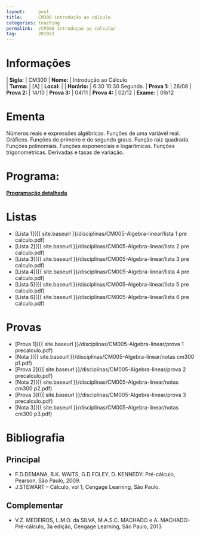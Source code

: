 ```yaml
---
layout:     post
title:      CM300 introdução ao cálculo
categories: teaching
permalink:  /CM300 introduçao ao calculo/
tag:        2019s2
---
```


# Informações

  | **Sigla:**   | CM300
  | **Nome:**    | Introdução ao Cálculo  
  | **Turma:**   | [A]
  | **Local:**   | 
  | **Horário:** | 6:30 10:30 Segunda. 
  | **Prova 1:** |  26/08
  | **Prova 2:** |  14/10
  | **Prova 3:** |  04/11
  | **Prova 4:** |  02/12
  | **Exame:**   |  09/12

# Ementa

  Números reais e expressões algébricas. Funções de uma variável real. Gráficos. 
  Funções do primeiro e do segundo graus. Função raiz quadrada. Funções polinomiais. 
  Funções exponenciais e logarítmicas. Funções trigonométricas. Derivadas e taxas de variação. 

# Programa:

  **[Programação detalhada](http://www.mat.ufpr.br/documentos/programas/CM300.pdf)**

# Listas
  
  - [Lista 1]({{ site.baseurl }}/disciplinas/CM005-Algebra-linear/lista 1 pre calculo.pdf)
  - [Lista 2]({{ site.baseurl }}/disciplinas/CM005-Algebra-linear/lista 2 pre calculo.pdf)
  - [Lista 3]({{ site.baseurl }}/disciplinas/CM005-Algebra-linear/lista 3 pre calculo.pdf)
  - [Lista 4]({{ site.baseurl }}/disciplinas/CM005-Algebra-linear/lista 4 pre calculo.pdf)
  - [Lista 5]({{ site.baseurl }}/disciplinas/CM005-Algebra-linear/lista 5 pre calculo.pdf)
  - [Lista 6]({{ site.baseurl }}/disciplinas/CM005-Algebra-linear/lista 6 pre calculo.pdf)
  
# Provas

  - [Prova 1]({{ site.baseurl }}/disciplinas/CM005-Algebra-linear/prova 1 precalculo.pdf)
  - [Nota ]({{ site.baseurl }}/disciplinas/CM005-Algebra-linear/notas cm300 p1.pdf)
  - [Prova 2]({{ site.baseurl }}/disciplinas/CM005-Algebra-linear/prova 2 precalculo.pdf)
  - [Nota 2]({{ site.baseurl }}/disciplinas/CM005-Algebra-linear/notas cm300 p2.pdf)
  - [Prova 3]({{ site.baseurl }}/disciplinas/CM005-Algebra-linear/prova 3 precalculo.pdf)
  - [Nota 3]({{ site.baseurl }}/disciplinas/CM005-Algebra-linear/notas cm300 p3.pdf)
  
# Bibliografia

## Principal 

- F.D.DEMANA, B.K. WAITS, G.D.FOLEY, D. KENNEDY: Pré-cálculo, Pearson, São Paulo, 2009. 
- J.STEWART – Cálculo, vol 1, Cengage Learning, São Paulo. 

## Complementar

- V.Z. MEDEIROS, L.M.O. da SILVA, M.A.S.C. MACHADO e A. MACHADO-
  Pré-cálculo, 3a edição, Cengage Learning, São Paulo, 2013
